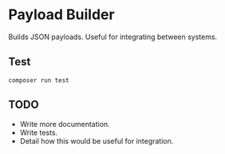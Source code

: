 # Payload Builder

Builds JSON payloads. Useful for integrating between systems.

## Test

`composer run test`

## TODO

* Write more documentation.
* Write tests.
* Detail how this would be useful for integration.
